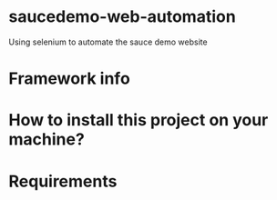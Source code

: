 # saucedemo-web-automation
Using selenium to automate the sauce demo website

# Framework info

# How to install this project on your machine?

# Requirements
